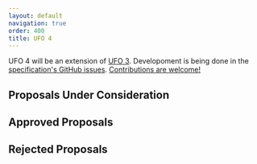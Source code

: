```yaml
---
layout: default
navigation: true
order: 400
title: UFO 4
---
```


UFO 4 will be an extension of [UFO 3](../ufo3). Developoment is being done in the [specification's GitHub issues](https://github.com/unified-font-object/ufo-spec/issues). [Contributions are welcome!](../../contributions)

## Proposals Under Consideration

<ul id="ufo4-considering-issues"></ul>
<script type="text/javascript">   
url = "https://api.github.com/repos/unified-font-object/ufo-spec/issues?state=open&labels=ufo4,proposal,considering&per_page=1000"
fetch(url)
    .then(response => response.json())
    .then(function (json) {
        console.log(json)
        element = document.getElementById("ufo4-considering-issues")
        json.forEach(function (item) {
            li = document.createElement("li") 
            a = document.createElement("a")
            a.href = item.html_url
            a.text = item.title
            li.appendChild(a)
            element.appendChild(li) 
        })
    })
</script>

## Approved Proposals

<ul id="ufo4-approved-issues"></ul>
<script type="text/javascript">   
url = "https://api.github.com/repos/unified-font-object/ufo-spec/issues?state=open&labels=ufo4,proposal,approved&per_page=1000"
fetch(url)
    .then(response => response.json())
    .then(function (json) {
        console.log(json)
        element = document.getElementById("ufo4-approved-issues")
        json.forEach(function (item) {
            li = document.createElement("li") 
            a = document.createElement("a")
            a.href = item.html_url
            a.text = item.title
            li.appendChild(a)
            element.appendChild(li) 
        })
    })
</script>


## Rejected Proposals

<ul id="ufo4-rejected-issues"></ul>
<script type="text/javascript">   
url = "https://api.github.com/repos/unified-font-object/ufo-spec/issues?state=open&labels=ufo4,proposal,rejected&per_page=1000"
fetch(url)
    .then(response => response.json())
    .then(function (json) {
        console.log(json)
        element = document.getElementById("ufo4-rejected-issues")
        json.forEach(function (item) {
            li = document.createElement("li") 
            a = document.createElement("a")
            a.href = item.html_url
            a.text = item.title
            li.appendChild(a)
            element.appendChild(li) 
        })
    })
</script>